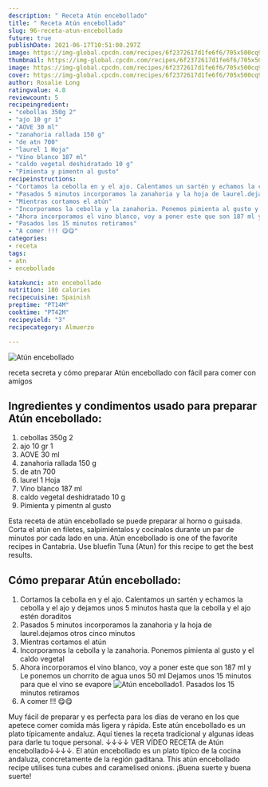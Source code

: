 ```yaml
---
description: " Receta Atún encebollado"
title: " Receta Atún encebollado"
slug: 96-receta-atun-encebollado
future: true
publishDate: 2021-06-17T10:51:00.297Z
image: https://img-global.cpcdn.com/recipes/6f2372617d1fe6f6/705x500cq90/atun-encebollado-foto-principal.jpg
thumbnail: https://img-global.cpcdn.com/recipes/6f2372617d1fe6f6/705x500cq90/atun-encebollado-foto-principal.jpg
image: https://img-global.cpcdn.com/recipes/6f2372617d1fe6f6/705x500cq90/atun-encebollado-foto-principal.jpg
cover: https://img-global.cpcdn.com/recipes/6f2372617d1fe6f6/705x500cq90/atun-encebollado-foto-principal.jpg
author: Rosalie Long
ratingvalue: 4.8
reviewcount: 5
recipeingredient:
- "cebollas 350g 2"
- "ajo 10 gr 1"
- "AOVE 30 ml"
- "zanahoria rallada 150 g"
- "de atn 700"
- "laurel 1 Hoja"
- "Vino blanco 187 ml"
- "caldo vegetal deshidratado 10 g"
- "Pimienta y pimentn al gusto"
recipeinstructions:
- "Cortamos la cebolla en y el ajo. Calentamos un sartén y echamos la cebolla y el ajo y dejamos unos 5 minutos hasta que la cebolla y el ajo estén doraditos"
- "Pasados 5 minutos incorporamos la zanahoria y la hoja de laurel.dejamos otros cinco minutos"
- "Mientras cortamos el atún"
- "Incorporamos la cebolla y la zanahoria. Ponemos pimienta al gusto y el caldo vegetal"
- "Ahora incorporamos el vino blanco, voy a poner este que son 187 ml y Le ponemos un chorrito de agua unos 50 ml Dejamos unos 15 minutos para que el vino se evapore"
- "Pasados los 15 minutos retiramos"
- "A comer !!! 😋😋"
categories:
- receta
tags:
- atn
- encebollado

katakunci: atn encebollado 
nutrition: 180 calories
recipecuisine: Spainish
preptime: "PT14M"
cooktime: "PT42M"
recipeyield: "3"
recipecategory: Almuerzo

---
```



![Atún encebollado](https://img-global.cpcdn.com/recipes/6f2372617d1fe6f6/705x500cq90/atun-encebollado-foto-principal.jpg)

receta secreta y cómo preparar Atún encebollado con fácil para comer con amigos

<!--inarticleads1-->

## Ingredientes y condimentos usado para preparar Atún encebollado:

1. cebollas 350g 2
1. ajo 10 gr 1
1. AOVE 30 ml
1. zanahoria rallada 150 g
1. de atn 700
1. laurel 1 Hoja
1. Vino blanco 187 ml
1. caldo vegetal deshidratado 10 g
1. Pimienta y pimentn al gusto

Esta receta de atún encebollado se puede preparar al horno o guisada. Corta el atún en filetes, salpimiéntalos y cocínalos durante un par de minutos por cada lado en una. Atún encebollado is one of the favorite recipes in Cantabria. Use bluefin Tuna (Atun) for this recipe to get the best results. 

<!--inarticleads2-->

## Cómo preparar Atún encebollado:

1. Cortamos la cebolla en y el ajo. Calentamos un sartén y echamos la cebolla y el ajo y dejamos unos 5 minutos hasta que la cebolla y el ajo estén doraditos
1. Pasados 5 minutos incorporamos la zanahoria y la hoja de laurel.dejamos otros cinco minutos
1. Mientras cortamos el atún
1. Incorporamos la cebolla y la zanahoria. Ponemos pimienta al gusto y el caldo vegetal
1. Ahora incorporamos el vino blanco, voy a poner este que son 187 ml y Le ponemos un chorrito de agua unos 50 ml Dejamos unos 15 minutos para que el vino se evapore
<img src="//assets-global.cpcdn.com/assets/icons/button_play-2c75c40dde080a61004c1f40b05d8f140eaff45d7e9e6481dc71c63d2e7c4909.png" alt="Atún encebollado">1. Pasados los 15 minutos retiramos
1. A comer !!! 😋😋


Muy fácil de preparar y es perfecta para los días de verano en los que apetece comer comida más ligera y rápida. Este atún encebollado es un plato típicamente andaluz. Aquí tienes la receta tradicional y algunas ideas para darle tu toque personal. ↓↓↓↓ VER VÍDEO RECETA de Atún encebollado↓↓↓↓. El atún encebollado es un plato típico de la cocina andaluza, concretamente de la región gaditana. This atún encebollado recipe utilises tuna cubes and caramelised onions. 
¡Buena suerte y buena suerte!

